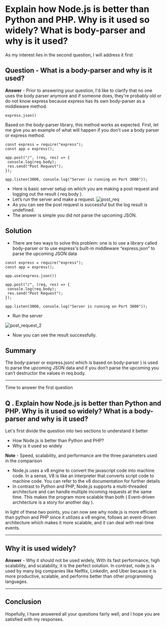 
# Explain how Node.js is better than Python and PHP. Why is it used so widely? What is body-parser and why is it used? 

As my interest lies in the second question, I will address it first


## Question - What is a body-parser and why is it used? 

<b>Answer</b> - Prior to answering your question, I'd like to clarify that no one uses the body parser anymore and if someone does, they're probably old or do not know express because express has its own body-parser as a middleware
method.

```express.json()```

Based on the body-parser library, this method works as expected. 
First, let me give you an example of what will happen if you don't use a body parser or express method.

```
const express = require("express");
const app = express();

app.post("/", (req, res) => {
 console.log(req.body);
 res.send("Post Request");
});

app.listen(3000, console.log("Server is running on Port 3000"));
``` 

- Here is basic server setup on which you are making a post request and logging out the result  ( req.body ). 
- Let’s run the server and make a request.
![post_req](https://user-images.githubusercontent.com/94318094/199997868-cf2893c7-2f98-488b-b07f-621e7fb10100.png)
- As you can see the post request is successful but the log result is undefined.
- The answer is simple you did not parse the upcoming JSON.

## Solution

- There are two ways to solve this problem: one is to use a library called body-parser or to use express's built-in middleware  “express.json” to parse the upcoming JSON data

```
const express = require("express");
const app = express();
 
app.use(express.json())
 
app.post("/", (req, res) => {
 console.log(req.body);
 res.send("Post Request");
});
 
app.listen(3000, console.log("Server is running on Port 3000"));
```

- Run the server 

![post_request_2](https://user-images.githubusercontent.com/94318094/199997979-f4f10a8e-fb77-42f7-901c-a560fc150a15.png)

- Now you can see the result successfully.

## Summary

The body-parser or express.json( which is based on body-parser ) is used to parse the upcoming JSON data and if you don’t parse the upcoming you can’t destructor the values in req.body.

---

Time to answer the first question
## Q . Explain how Node.js is better than Python and PHP. Why is it used so widely? What is a body-parser and why is it used?

Let's first divide the question into two sections to understand it better
- How Node.js is better than Python and PHP?
- Why is it used so widely


 <b>Note</b> - Speed, scalability, and performance are the three parameters used in the comparison

- Node.js uses a v8 engine to convert the javascript code into machine code. In a sense, V8 is like an interpreter that converts script code to machine code. You can refer to the v8 documentation for further details 
- In contrast to Python and PHP, Node.js supports a multi-threaded architecture and can handle multiple incoming requests at the same time. This makes the program more scalable than both ( Event-driven architecture is a story for another day ).

In light of these two points, you can now see why node.js is more efficient than python and PHP since it utilizes a v8 engine, follows an event-driven architecture which makes it more scalable, and it can deal with real-time events.

---

## Why it is used widely?

<b>Answer</b> - Why it should not be used widely, With its fast performance, high scalability, and scalability, it is the perfect solution. In contrast, node js is used by many big companies like Netflix, LinkedIn, and Uber because it is more productive, scalable, and performs better than other programming languages.

---

## Conclusion

Hopefully, I have answered all your questions fairly well, and I hope you are satisfied with my responses.
